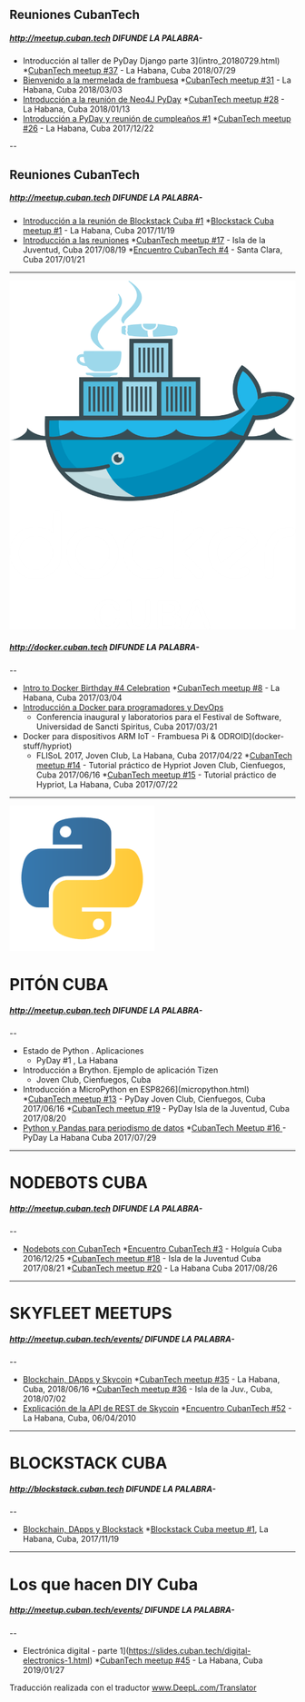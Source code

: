 ## Reuniones CubanTech
##### http://meetup.cuban.tech DIFUNDE LA PALABRA-

- Introducción al taller de PyDay Django parte 3](intro_20180729.html)
  *[CubanTech meetup #37](http://docker.cuban.tech/events/251517589/) - La Habana, Cuba 2018/07/29
- [Bienvenido a la mermelada de frambuesa](intro_2018080303.html)
  *[CubanTech meetup #31](http://meetup.cuban.tech/events/247616068/) - La Habana, Cuba 2018/03/03
- [Introducción a la reunión de Neo4J PyDay](intro_20180113.html)
  *[CubanTech meetup #28](http://meetup.cuban.tech/events/246212946/) - La Habana, Cuba 2018/01/13
- [Introducción a PyDay y reunión de cumpleaños #1](intro_20171222.html)
  *[CubanTech meetup #26](http://meetup.cuban.tech/events/245032996/) - La Habana, Cuba 2017/12/22

--

## Reuniones CubanTech
##### http://meetup.cuban.tech DIFUNDE LA PALABRA-

- [Introducción a la reunión de Blockstack Cuba #1](intro_20171119.html)
  *[Blockstack Cuba meetup #1](http://blockstack.cuban.tech/events/244120891/) - La Habana, Cuba 2017/11/19
- [Introducción a las reuniones](intro_20170121.html)
  *[CubanTech meetup #17](http://docker.cuban.tech/events/241708287/) - Isla de la Juventud, Cuba 2017/08/19
  *[Encuentro CubanTech #4](http://docker.cuban.tech/events/236654894/) - Santa Clara, Cuba 2017/01/21

---

[![Docker Cuba](img/dockercuba.logo.png)](http://docker.cuban.tech)
##### http://docker.cuban.tech DIFUNDE LA PALABRA-

--

- [Intro to Docker Birthday #4 Celebration](intro_20170304.html)
  *[CubanTech meetup #8](http://docker.cuban.tech/events/238007254/) - La Habana, Cuba 2017/03/04
- [Introducción a Docker para programadores y DevOps](docker-intro.html)
  * Conferencia inaugural y laboratorios para el Festival de Software, Universidad de Sancti Spiritus, Cuba 2017/03/21
- Docker para dispositivos ARM IoT - Frambuesa Pi & ODROID](docker-stuff/hypriot)
  * FLISoL 2017, Joven Club, La Habana, Cuba 2017/04/22
  *[CubanTech meetup #14](http://docker.cuban.tech/events/240871128/) - Tutorial práctico de Hypriot Joven Club, Cienfuegos, Cuba 2017/06/16
  *[CubanTech meetup #15](http://docker.cuban.tech/events/240872505/) - Tutorial práctico de Hypriot, La Habana, Cuba 2017/07/22

---

[![Python Cuba](img/python-logo.png)](http://pythoncuba.org)

# PITÓN CUBA
##### http://meetup.cuban.tech DIFUNDE LA PALABRA-

--

- Estado de Python . Aplicaciones
  * PyDay #1 , La Habana
- Introducción a Brython. Ejemplo de aplicación Tizen
  * Joven Club, Cienfuegos, Cuba
- Introducción a MicroPython en ESP8266](micropython.html)
  *[CubanTech meetup #13](http://meetup.cuban.tech/events/240871291/) - PyDay Joven Club, Cienfuegos, Cuba 2017/06/16
  *[CubanTech meetup #19](http://meetup.cuban.tech/events/242499554/) - PyDay Isla de la Juventud, Cuba 2017/08/20
- [Python y Pandas para periodismo de datos](pandas-ddj.html)
  *[CubanTech Meetup #16 ](http://meetup.cuban.tech/events/240372001/)- PyDay La Habana Cuba 2017/07/29

---

# NODEBOTS CUBA
##### http://meetup.cuban.tech DIFUNDE LA PALABRA-

--

- [Nodebots con CubanTech](nodebots.html)
  *[Encuentro CubanTech #3](#) - Holgu&iacute;a Cuba 2016/12/25
  *[CubanTech meetup #18](http://meetup.cuban.tech/events/241706888/) - Isla de la Juventud Cuba 2017/08/21
  *[CubanTech meetup #20](http://meetup.cuban.tech/events/242652841/) - La Habana Cuba 2017/08/26

---

# SKYFLEET MEETUPS
##### http://meetup.cuban.tech/events/ DIFUNDE LA PALABRA-

--

- [Blockchain, DApps y Skycoin](skycoin.intro.html)
  *[CubanTech meetup #35](http://meetup.cuban.tech/events/251519052) - La Habana, Cuba, 2018/06/16 
  *[CubanTech meetup #36](http://meetup.cuban.tech/events/251523453) - Isla de la Juv., Cuba, 2018/07/02 
- [Explicación de la API de REST de Skycoin](skycoin.libs.html)
  *[Encuentro CubanTech #52](http://meetup.cuban.tech/events/259974015) - La Habana, Cuba, 06/04/2010

---

# BLOCKSTACK CUBA
##### http://blockstack.cuban.tech DIFUNDE LA PALABRA-

--

- [Blockchain, DApps y Blockstack](dapps.html)
  *[Blockstack Cuba meetup #1](http://blockstack.cuban.tech/events/244120891), La Habana, Cuba, 2017/11/19 

---

# Los que hacen DIY Cuba
##### http://meetup.cuban.tech/events/ DIFUNDE LA PALABRA-

--

- Electrónica digital - parte 1](https://slides.cuban.tech/digital-electronics-1.html)
  *[CubanTech meetup #45](https://www.meetup.com/CubanTech/events/258279078/) - La Habana, Cuba 2019/01/27

Traducción realizada con el traductor www.DeepL.com/Translator